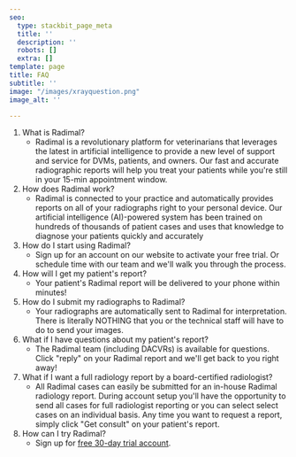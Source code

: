 ```yaml
---
seo:
  type: stackbit_page_meta
  title: ''
  description: ''
  robots: []
  extra: []
template: page
title: FAQ
subtitle: ''
image: "/images/xrayquestion.png"
image_alt: ''

---
```

1. What is Radimal?
   * Radimal is a revolutionary platform for veterinarians that leverages the latest in artificial intelligence to provide a new level of support and service for DVMs, patients, and owners. Our fast and accurate radiographic reports will help you treat your patients while you're still in your 15-min appointment window.
2. How does Radimal work?
   * Radimal is connected to your practice and automatically provides reports on all of your radiographs right to your personal device. Our artificial intelligence (AI)-powered system has been trained on hundreds of thousands of patient cases and uses that knowledge to diagnose your patients quickly and accurately
3. How do I start using Radimal?
   * Sign up for an account on our website to activate your free trial. Or schedule time with our team and we'll walk you through the process.
4. How will I get my patient's report?
   * Your patient's Radimal report will be delivered to your phone within minutes!
5. How do I submit my radiographs to Radimal?
   * Your radiographs are automatically sent to Radimal for interpretation. There is literally NOTHING that you or the technical staff  will have to do to send your images.
6. What if I have questions about my patient's report?
   * The Radimal team (including DACVRs) is available for questions. Click "reply" on your Radimal report and we'll get back to you right away!
7. What if I want a full radiology report by a board-certified radiologist?
   * All Radimal cases can easily be submitted for an in-house Radimal radiology report. During account setup you'll have the opportunity to send all cases for full radiologist reporting or you can select select cases on an individual basis. Any time you want to request a report, simply click "Get consult" on your patient's report.
8. How can I try Radimal?
   * Sign up for [free 30-day trial account](https://radimal.us.auth0.com/login?state=g6Fo2SBHdjhzMGZxdG10NHgtd1ltMzNqem5iNDQ1c2dlUm1QdKN0aWTZIC1vdXp3bW9JWXVMY2laTFU2eWdlNUdTTFFhSkJKOVFro2NpZNkgOUtvVzJpeUpBR0hyZGxEemNLZXd6UTlRWndsdHFycUw&client=9KoW2iyJAGHrdlDzcKewzQ9QZwltqrqL&protocol=oauth2&audience=hasura&redirect_uri=https%3A%2F%2Fvet.radimal.ai%2Fdicom-setup&scope=openid%20profile%20email&response_type=code&response_mode=query&nonce=bXRpRFdKLjlIX3Z2eG4zRFgxM3FpNTQxd2xncHZnanBsMElHeUkzLThmOQ%3D%3D&code_challenge=RglltWywPJEpkkk7jddFlY8vTHQG8Dq_e8JDmO7Ebn0&code_challenge_method=S256&auth0Client=eyJuYW1lIjoiYXV0aDAtcmVhY3QiLCJ2ZXJzaW9uIjoiMS4yLjAifQ%3D%3D "free 30-day trial account").